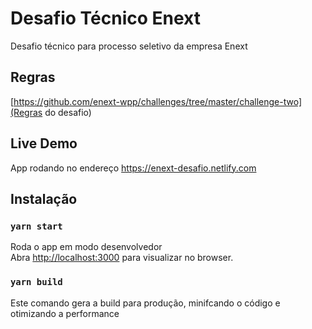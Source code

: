 # Desafio Técnico Enext

Desafio técnico para processo seletivo da empresa Enext

## Regras

[https://github.com/enext-wpp/challenges/tree/master/challenge-two](Regras do desafio)

## Live Demo

App rodando no endereço https://enext-desafio.netlify.com

## Instalação

### `yarn start`

Roda o app em modo desenvolvedor<br />
Abra [http://localhost:3000](http://localhost:3000) para visualizar no browser.

### `yarn build`

Este comando gera a build para produção, minifcando o código e otimizando a performance
